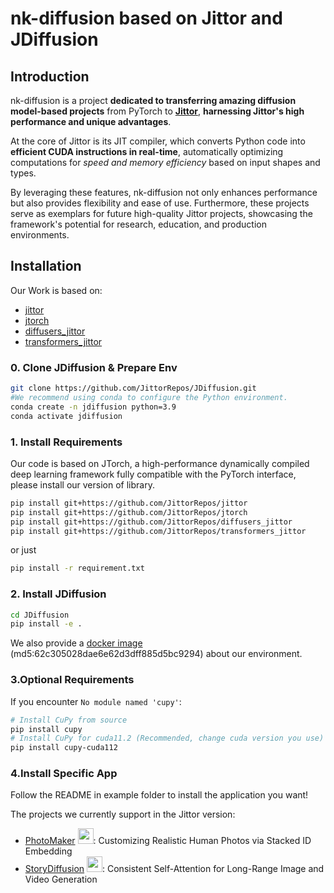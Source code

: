 # nk-diffusion based on Jittor and JDiffusion

## Introduction

nk-diffusion is a project **dedicated to transferring amazing diffusion model-based projects** from PyTorch to [**Jittor**](https://github.com/Jittor/jittor), **harnessing Jittor's high performance and unique advantages**.

At the core of Jittor is its JIT compiler, which converts Python code into **efficient CUDA instructions in real-time**, automatically optimizing computations for *speed and memory efficiency* based on input shapes and types. 

By leveraging these features, nk-diffusion not only enhances performance but also provides flexibility and ease of use. Furthermore, these projects serve as exemplars for future high-quality Jittor projects, showcasing the framework's potential for research, education, and production environments.

## Installation

Our Work is based on:
- [jittor](https://github.com/JittorRepos/jittor)
- [jtorch](https://github.com/JittorRepos/jtorch)
- [diffusers_jittor](https://github.com/JittorRepos/diffusers_jittor)
- [transformers_jittor](https://github.com/JittorRepos/transformers_jittor)

### 0. Clone JDiffusion & Prepare Env
```bash
git clone https://github.com/JittorRepos/JDiffusion.git
#We recommend using conda to configure the Python environment.
conda create -n jdiffusion python=3.9
conda activate jdiffusion
```
### 1. Install Requirements

Our code is based on JTorch, a high-performance dynamically compiled deep learning framework fully compatible with the PyTorch interface, please install our version of library.

```bash
pip install git+https://github.com/JittorRepos/jittor
pip install git+https://github.com/JittorRepos/jtorch
pip install git+https://github.com/JittorRepos/diffusers_jittor
pip install git+https://github.com/JittorRepos/transformers_jittor
```
or just
```bash
pip install -r requirement.txt
```
### 2. Install JDiffusion

```bash
cd JDiffusion
pip install -e .
```
We also provide a [docker image](https://cg.cs.tsinghua.edu.cn/jittor/assets/docker/jdiffusion.tar) (md5:62c305028dae6e62d3dff885d5bc9294) about our environment.

### 3.Optional Requirements
 If you encounter `No module named 'cupy'`:
```bash
# Install CuPy from source
pip install cupy
# Install CuPy for cuda11.2 (Recommended, change cuda version you use)
pip install cupy-cuda112
```
### 4.Install Specific App

Follow the README in example folder to install the application you want! 

The projects we currently support in the Jittor version: 

- [PhotoMaker](https://github.com/TencentARC/PhotoMaker) <img src="https://photo-maker.github.io/assets/logo.png" height=25>: Customizing Realistic Human Photos via Stacked ID Embedding
- [StoryDiffusion](https://github.com/HVision-NKU/StoryDiffusion) <img src="https://github.com/HVision-NKU/StoryDiffusion/assets/49511209/f79da6b7-0b3b-4dd7-8dd0-ba0b15306fe6" height=25>: Consistent Self-Attention for Long-Range Image and Video Generation 
